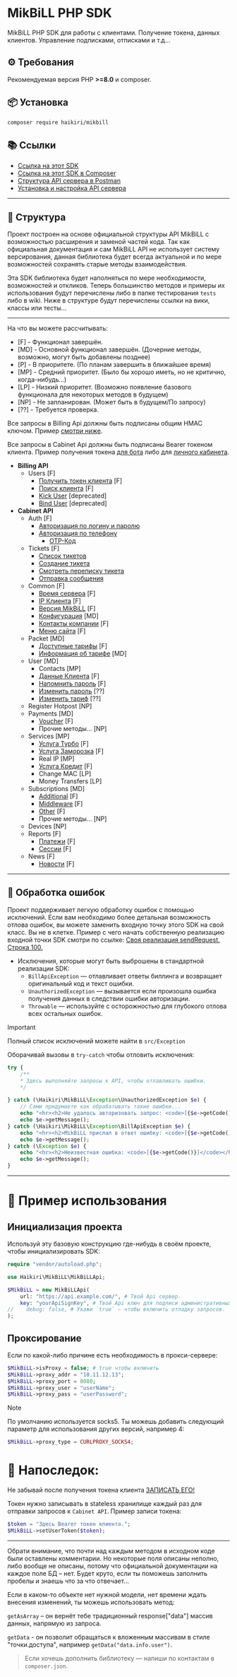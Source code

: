 # MikBiLL PHP SDK

MikBiLL PHP SDK для работы с клиентами. Получение токена, данных клиентов. Управление подписками, отписками и т.д...

## ⚙️ Требования

Рекомендуемая версия PHP **>=8.0** и composer.

## 📦 Установка

```bash
composer require haikiri/mikbill
```

## 📚 Ссылки

- [Ссылка на этот SDK](https://github.com/MKC-MKC/mikbill)
- [Ссылка на этот SDK в Composer](https://packagist.org/packages/haikiri/mikbill)
- [Структура API сервера в Postman](https://documenter.getpostman.com/view/5969645/TVCfXTtK)
- [Установка и настройка API сервера](https://wiki.mikbill.pro/billing/external/api_cabinet)

---

## 📂 Структура

Проект построен на основе официальной структуры API MikBiLL с возможностью расширения и заменой частей кода.
Так как официальная документация и сам MikBiLL API не использует систему версирования,
данная библиотека будет всегда актуальной и по мере возможностей сохранять старые методы взаимодействия.

Эта SDK библиотека будет наполняться по мере необходимости, возможностей и откликов.
Теперь большинство методов и примеры их использования будут перечислены либо в папке тестирования `tests` либо в wiki.
Ниже в структуре будут перечислены ссылки на вики, классы или тесты...

---

На что вы можете рассчитывать:

- [F] - Функционал завершён.
- [MD] - Основной функционал завершён. (Дочерние методы, возможно, могут быть добавлены позднее)
- [P] - В приоритете. (По планам завершить в ближайшее время)
- [MP] - Средний приоритет. (Было бы хорошо иметь, но не критично, когда-нибудь...)
- [LP] - Низкий приоритет. (Возможно появление базового функционала для некоторых методов в будущем)
- [NP] - Не запланирован. (Может быть в будущем/По запросу)
- [??] - Требуется проверка.

Все запросы в Billing Api должны быть подписаны общим HMAC ключом. Пример [смотри ниже](#инициализация-проекта).

Все запросы в Cabinet Api должны быть подписаны Bearer токеном клиента.
Пример получения токена
[для бота](https://github.com/MKC-MKC/mikbill/blob/8e528f0fae097a38ff33dad306ebe9f3bdacb2b5/tests/BillingGetTokenTest.php#L36)
либо для
[личного кабинета](https://github.com/MKC-MKC/mikbill/blob/8e528f0fae097a38ff33dad306ebe9f3bdacb2b5/tests/CabinetLoginTest.php#L40).

- **Billing API**
    - Users [F]
        - [Получить токен клиента](https://github.com/MKC-MKC/mikbill/blob/main/tests/BillingGetTokenTest.php#L36) [F]
        - [Поиск клиента](https://github.com/MKC-MKC/mikbill/blob/main/tests/BillingSearchUsersTest.php#L34) [F]
        - [Kick User](https://github.com/MKC-MKC/mikbill/blob/main/src/Billing/UsersController.php#L81) [deprecated]
        - [Bind User](https://github.com/MKC-MKC/mikbill/blob/main/src/Billing/UsersController.php#L101) [deprecated]
- **Cabinet API**
    - Auth [F]
        - [Авторизация по логину и паролю](https://github.com/MKC-MKC/mikbill/blob/main/tests/CabinetLoginTest.php#L25)
        - [Авторизация по телефону](https://github.com/MKC-MKC/mikbill/blob/main/src/Cabinet/AuthController.php#L50)
            - [OTP-Код](https://github.com/MKC-MKC/mikbill/blob/main/src/Cabinet/AuthController.php#L70)
    - Tickets [F]
        - [Список тикетов](https://github.com/MKC-MKC/mikbill/blob/main/tests/TicketsTest.php#40)
        - [Создание тикета](https://github.com/MKC-MKC/mikbill/blob/main/tests/TicketsTest.php#L71)
        - [Смотреть переписку тикета](https://github.com/MKC-MKC/mikbill/blob/main/tests/TicketsTest.php#L113)
        - [Отправка сообщения](https://github.com/MKC-MKC/mikbill/blob/main/src/Cabinet/TicketsController.php#L86)
    - Common [F]
        - [Время сервера](https://github.com/MKC-MKC/mikbill/blob/8e528f0fae097a38ff33dad306ebe9f3bdacb2b5/tests/CommonTest.php#L43) [F]
        - [IP Клиента](https://github.com/MKC-MKC/mikbill/blob/8e528f0fae097a38ff33dad306ebe9f3bdacb2b5/tests/CommonTest.php#L36) [F]
        - [Версия MikBiLL](https://github.com/MKC-MKC/mikbill/blob/8e528f0fae097a38ff33dad306ebe9f3bdacb2b5/src/Cabinet/CommonController.php#L82) [F]
        - [Конфигурация](https://github.com/MKC-MKC/mikbill/blob/8e528f0fae097a38ff33dad306ebe9f3bdacb2b5/src/Cabinet/CommonController.php#L64) [MD]
        - [Контакты компании](https://github.com/MKC-MKC/mikbill/blob/8e528f0fae097a38ff33dad306ebe9f3bdacb2b5/src/Cabinet/CommonController.php#L100) [F]
        - [Меню сайта](https://github.com/MKC-MKC/mikbill/blob/8e528f0fae097a38ff33dad306ebe9f3bdacb2b5/src/Cabinet/CommonController.php#L118) [F]
    - Packet [MD]
        - [Доступные тарифы](https://github.com/MKC-MKC/mikbill/blob/main/src/Cabinet/PacketController.php#L24) [F]
        - [Информация об тарифе](https://github.com/MKC-MKC/mikbill/blob/main/src/Cabinet/PacketController.php#L45) [MD]
    - User [MD]
        - Contacts [MP]
        - [Данные Клиента](https://github.com/MKC-MKC/mikbill/blob/main/tests/CabinetUserTest.php#L13) [F]
        - [Напомнить пароль](https://github.com/MKC-MKC/mikbill/blob/main/src/Cabinet/UserController.php#L47) [F]
        - [Изменить пароль](https://github.com/MKC-MKC/mikbill/blob/main/src/Cabinet/UserController.php#L73) [??]
        - [Изменить тариф](https://github.com/MKC-MKC/mikbill/blob/main/src/Cabinet/UserController.php#L101) [??]
    - Register Hotpost [NP]
    - Payments [MD]
        - [Voucher](https://github.com/MKC-MKC/mikbill/blob/main/src/Cabinet/PaymentsController.php#L26) [F]
        - Прочие методы... [NP]
    - Services [MP]
        - [Услуга Турбо](https://github.com/MKC-MKC/mikbill/blob/main/tests/ServicesTurboInactiveTest.php#L29) [F]
        - [Услуга Заморозка](https://github.com/MKC-MKC/mikbill/blob/main/tests/ServicesFreezeInactiveTest.php#L28) [F]
        - Real IP [MP]
        - [Услуга Кредит](https://github.com/MKC-MKC/mikbill/blob/main/tests/ServicesCreditInactiveTest.php#L29) [F]
        - Change MAC [LP]
        - Money Transfers [LP]
    - Subscriptions [MD]
        - [Additional](https://github.com/MKC-MKC/mikbill/blob/main/src/Cabinet/SubscriptionsController.php#L87) [F]
        - [Middleware](https://github.com/MKC-MKC/mikbill/blob/main/tests/SubscriptionsTest.php#L84) [F]
        - [Other](https://github.com/MKC-MKC/mikbill/blob/main/tests/SubscriptionsTest.php#L40) [F]
        - Прочие методы... [NP]
    - Devices [NP]
    - Reports [F]
        - [Платежи](https://github.com/MKC-MKC/mikbill/blob/main/tests/ReportsPaymentsTest.php#L44) [F]
        - [Сессии](https://github.com/MKC-MKC/mikbill/blob/main/tests/ReportsSessionsTest.php#L44) [F]
    - News [F]
        - [Новости](https://github.com/MKC-MKC/mikbill/blob/main/src/Cabinet/NewsController.php#L24) [F]

---

## 🧯 Обработка ошибок

Проект поддерживает легкую обработку ошибок с помощью исключений.
Если вам необходимо более детальная возможность отлова ошибок, вы можете заменить входную точку этого SDK на свой класс.
Вы не в клетке. Пример с чего начать собственную реализацию входной точки SDK смотри по ссылке:
[Своя реализация sendRequest. Строка 100.](https://github.com/MKC-MKC/mikbill/blob/8dd48465332bc0a675ada26b199ce473c163040c/info.md?plain=1#L100)

- Исключения, которые могут быть выброшены в стандартной реализации SDK:
    - `BillApiException` — отлавливает ответы биллинга и возвращает оригинальный код и текст ошибки.
    - `UnauthorizedException` — вызывается если произошла ошибка получения данных в следствии ошибки авторизации.
    - `Throwable` — используйте с осторожностью для глубокого отлова всех остальных ошибок.

> [!IMPORTANT]
> Полный список исключений можете найти в `src/Exception`

Оборачивай вызовы в `try-catch` чтобы отловить исключения:

```php
try {
    /**
    * Здесь выполняйте запросы к API, чтобы отлавливать ошибки.
    */

} catch (\Haikiri\MikBiLL\Exception\UnauthorizedException $e) {
    // Сами придумаете как обрабатывать такие ошибки...
	echo "<hr><h2>Не удалось авторизовать запрос: <code>[{$e->getCode()}]</code></h2>";
	echo $e->getMessage();
} catch (\Haikiri\MikBiLL\Exception\BillApiException $e) {
	echo "<hr><h2>MikBiLL прислал в ответ ошибку: <code>[{$e->getCode()}]</code></h2>";
	echo $e->getMessage();
} catch (\Exception $e) {
	echo "<hr><h2>Неизвестная ошибка: <code>[{$e->getCode()}]</code></h2>";
	echo $e->getMessage();
}
```

---

# 🚀 Пример использования

## Инициализация проекта

Используй эту базовую конструкцию где-нибудь в своём проекте, чтобы инициализировать SDK:

```php
require "vendor/autoload.php";

use Haikiri\MikBiLL\MikBiLLApi;

$MikBiLL = new MikBiLLApi(
    url: "https://api.example.com/", # Твой Api сервер.
    key: "yourApiSignKey", # Твой Api ключ для подписи административных billing запросов.
//    debug: false, # Укажи `true` – чтобы включить отладку запросов.
);
```

## Проксирование

Если по какой-либо причине есть необходимость в прокси-сервере:

```php
$MikBiLL->isProxy = false; # true чтобы включить
$MikBiLL->proxy_addr = "10.11.12.13";
$MikBiLL->proxy_port = 8080;
$MikBiLL->proxy_user = "userName";
$MikBiLL->proxy_pass = "userPassword";
```

> [!NOTE]  
> По умолчанию используется socks5. Ты можешь добавить следующий параметр для использования других версий, например 4:

```php
$MikBiLL->proxy_type = CURLPROXY_SOCKS4;
```

# 💬 Напоследок:

Не забывай после получения токена клиента
[ЗАПИСАТЬ ЕГО!](https://github.com/MKC-MKC/mikbill/blob/8e528f0fae097a38ff33dad306ebe9f3bdacb2b5/tests/BillingGetTokenTest.php#L36)

Токен нужно записывать в stateless хранилище каждый раз для отправки запросов к `Cabinet API`. Пример записи токена:

```php
$token = "Здесь Bearer токен клиента.";
$MikBiLL->setUserToken($token);
```

---

Обрати внимание, что почти над каждым методом в исходном коде были оставлены комментарии.
Но некоторые поля описаны неполно, либо вообще не описаны, потому что официальной документации на каждое поле БД – нет.
Будет круто, если ты поможешь заполнить пробелы и знаешь что за что отвечает...

Если в каком-то объекте нет нужной модели, нет времени ждать внесения изменений, ты можешь использовать метод:

`getAsArray` – он вернёт тебе традиционный response["data"] массив данных, напрямую из запроса.

`getData` - он позволит обращаться к вложенным массивам в стиле "точки.доступа", например `getData("data.info.user")`.

> Если хочешь дополнить библиотеку — напиши по контактам в `composer.json`.
